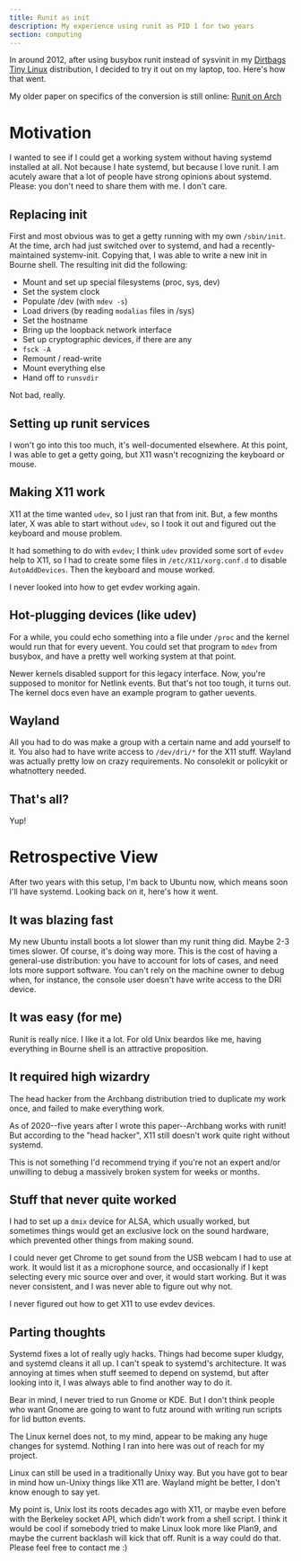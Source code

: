 ```yaml
---
title: Runit as init
description: My experience using runit as PID 1 for two years
section: computing
---
```


In around 2012,
after using busybox runit instead of sysvinit in my
[Dirtbags Tiny Linux](https://woozle.org/neale/g.cgi/ctf/dbtl)
distribution,
I decided to try it out on my laptop, too.
Here's how that went.

My older paper on specifics of the conversion
is still online: [Runit on Arch](arch-runit.html)

Motivation
==========

I wanted to see if I could get a working system without having systemd
installed at all.
Not because I hate systemd,
but because I love runit.
I am acutely aware that a lot of people have strong opinions about systemd.
Please: you don't need to share them with me.
I don't care.

Replacing init
--------------

First and most obvious was to get a getty running with my own
`/sbin/init`.
At the time,
arch had just switched over to systemd,
and had a recently-maintained systemv-init.
Copying that,
I was able to write a new init in Bourne shell.
The resulting init did the following:

* Mount and set up special filesystems (proc, sys, dev)
* Set the system clock
* Populate /dev (with `mdev -s`)
* Load drivers (by reading `modalias` files in /sys)
* Set the hostname
* Bring up the loopback network interface
* Set up cryptographic devices, if there are any
* `fsck -A`
* Remount / read-write
* Mount everything else
* Hand off to `runsvdir`

Not bad, really.


Setting up runit services
-------------------------

I won't go into this too much, it's well-documented elsewhere.
At this point, I was able to get a getty going,
but X11 wasn't recognizing the keyboard or mouse.


Making X11 work
---------------

X11 at the time wanted `udev`,
so I just ran that from init.
But, a few months later,
X was able to start without `udev`,
so I took it out and figured out the keyboard and mouse problem.

It had something to do with `evdev`;
I think `udev` provided some sort of `evdev` help to X11,
so I had to create some files in `/etc/X11/xorg.conf.d`
to disable `AutoAddDevices`.
Then the keyboard and mouse worked.

I never looked into how to get evdev working again.


Hot-plugging devices (like udev)
--------------------------------

For a while,
you could echo something into a file under `/proc`
and the kernel would run that for every uevent.
You could set that program to `mdev` from busybox,
and have a pretty well working system at that point.

Newer kernels disabled support for this legacy interface.
Now, you're supposed to monitor for Netlink events.
But that's not too tough, it turns out.
The kernel docs even have an example program to gather uevents.


Wayland
-------

All you had to do was make a group with a certain name and add yourself to it.
You also had to have write access to `/dev/dri/*` for the X11 stuff.
Wayland was actually pretty low on crazy requirements.
No consolekit or policykit or whatnottery needed.


That's all?
-----------

Yup!


Retrospective View
==================

After two years with this setup,
I'm back to Ubuntu now,
which means soon I'll have systemd.
Looking back on it, here's how it went.


It was blazing fast
-------------------

My new Ubuntu install boots a lot slower than my runit thing did.
Maybe 2-3 times slower.
Of course, it's doing way more.
This is the cost of having a general-use distribution:
you have to account for lots of cases,
and need lots more support software.
You can't rely on the machine owner to debug when,
for instance,
the console user doesn't have write access to the DRI device.


It was easy (for me)
--------------------

Runit is really nice.
I like it a lot.
For old Unix beardos like me,
having everything in Bourne shell is an attractive proposition.



It required high wizardry
-------------------------

The head hacker from the Archbang distribution tried to duplicate my work once,
and failed to make everything work.

As of 2020--five years after I wrote this paper--Archbang works with runit!
But according to the "head hacker", X11 still doesn't work quite right without systemd.

This is not something I'd recommend trying if you're not an expert
and/or unwilling to debug a massively broken system for weeks or months.


Stuff that never quite worked
-----------------------------

I had to set up a `dmix` device for ALSA,
which usually worked,
but sometimes things would get an exclusive lock on the sound hardware,
which prevented other things from making sound.

I could never get Chrome to get sound from the USB webcam I had to use at work.
It would list it as a microphone source,
and occasionally if I kept selecting every mic source over and over,
it would start working.
But it was never consistent,
and I was never able to figure out why not.

I never figured out how to get X11 to use evdev devices.


Parting thoughts
----------------

Systemd fixes a lot of really ugly hacks.
Things had become super kludgy,
and systemd cleans it all up.
I can't speak to systemd's architecture.
It was annoying at times when stuff seemed to depend on systemd,
but after looking into it,
I was always able to find another way to do it.

Bear in mind, I never tried to run Gnome or KDE.
But I don't think people who want Gnome are going to want to futz around
with writing run scripts for lid button events.

The Linux kernel does not,
to my mind,
appear to be making any huge changes for systemd.
Nothing I ran into here was out of reach for my project.

Linux can still be used in a traditionally Unixy way.
But you have got to bear in mind how un-Unixy things like X11 are.
Wayland might be better, I don't know enough to say yet.

My point is, Unix lost its roots decades ago with X11,
or maybe even before with the Berkeley socket API,
which didn't work from a shell script.
I think it would be cool if somebody tried to make Linux
look more like Plan9,
and maybe the current backlash will kick that off.
Runit is a way could do that.
Please feel free to contact me :)

